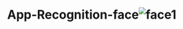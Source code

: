 # App-Recognition-face![face1](https://user-images.githubusercontent.com/98169413/155933208-eb48b06f-d90b-4270-8c2a-fcb02bcb9eef.jpg)
